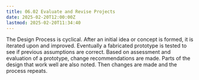 ```yaml
---
title: 06.02 Evaluate and Revise Projects
date: 2025-02-20T12:00:00Z
lastmod: 2025-02-20T11:34:40
---
```


The Design Process is cyclical. After an initial idea or concept is formed, it is iterated upon and improved. Eventually a fabricated prototype is tested to see if previous assumptions are correct. Based on assessment and evaluation of a prototype, change recommendations are made. Parts of the design that work well are also noted. Then changes are made and the process repeats.
